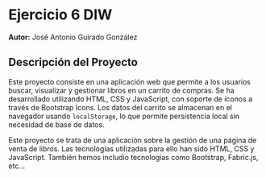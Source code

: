 # Ejercicio 6 DIW

**Autor:** José Antonio Guirado González

## Descripción del Proyecto

Este proyecto consiste en una aplicación web que permite a los usuarios buscar, visualizar y gestionar libros en un carrito de compras. Se ha desarrollado utilizando HTML, CSS y JavaScript, con soporte de íconos a través de Bootstrap Icons. Los datos del carrito se almacenan en el navegador usando `localStorage`, lo que permite persistencia local sin necesidad de base de datos.

Este proyecto se trata de una aplicación sobre la gestión de una página de venta de libros. Las tecnologías utilizadas para ello han sido HTML, CSS y JavaScript. También hemos includio tecnologías como Bootstrap, Fabric.js, etc... 

